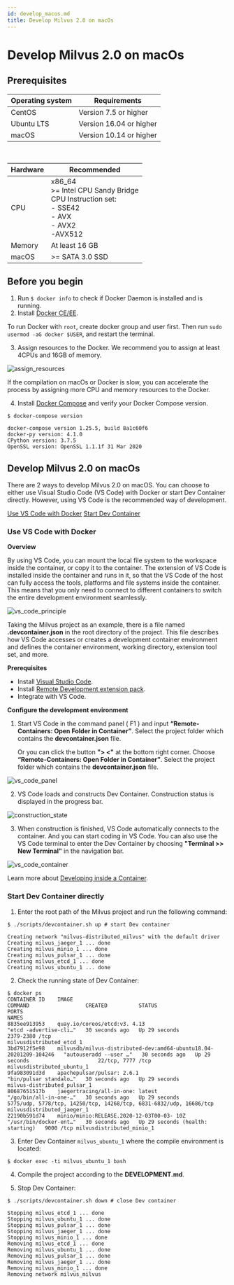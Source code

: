 ```yaml
---
id: develop_macos.md
title: Develop Milvus 2.0 on macOs
---
```


# Develop Milvus 2.0 on macOs

## Prerequisites
|Operating system|Requirements|
| -------------------|----------------|
|CentOS              |Version 7.5 or higher|
|Ubuntu LTS          |Version 16.04 or higher|
|macOS               |Version 10.14 or higher|

</br>

|Hardware|Recommended|
| -------------------|----------------|
|CPU              | x86_64 </br> >= Intel CPU Sandy Bridge </br> CPU Instruction set:</br> - SSE42</br> - AVX</br> - AVX2</br> -AVX512 |
|Memory         |At least 16 GB |
|macOS               |>= SATA 3.0 SSD|


## Before you begin
1. Run `$ docker info` to check if Docker Daemon is installed and is running.
2. Install [Docker CE/EE](https://docs.docker.com/get-docker/).

<div class="alert note">
To run Docker with <code>root</code>, create docker group and user first. Then run <code>sudo usermod -aG docker $USER</code>, and restart the terminal. 
</div>

3. Assign resources to the Docker. We recommend you to assign at least 4CPUs and 16GB  of memory.

![assign_resources](../../../assets/assign_resources.png)


<div class="alert note">
If the compilation on macOs  or Docker is slow, you can accelerate the process by assigning more CPU and memory resources to the Docker.
</div>


4. Install [Docker Compose](https://docs.docker.com/compose/install/) and verify your Docker Compose version. 

```
$ docker-compose version 

docker-compose version 1.25.5, build 8a1c60f6 
docker-py version: 4.1.0 
CPython version: 3.7.5 
OpenSSL version: OpenSSL 1.1.1f 31 Mar 2020 
```

## Develop Milvus 2.0 on macOs

There are 2 ways to develop Milvus 2.0 on macOS. You can choose to either use Visual Studio Code (VS Code) with Docker or start Dev Container directly. However, using VS Code is the recommended way of development.

<div class="filter">
<a href="#vscode">Use VS Code with Docker</a> <a href="#devcontainer">Start Dev Container</a>
</div>

<div class="table-wrapper filter-vscode" markdown="block">

### Use VS Code with Docker 

**Overview**

By using VS Code, you can mount the local file system to the workspace inside the container, or copy it to the container. The extension of VS Code is installed inside the container and runs in it, so that the VS Code of the host can fully access the tools, platforms and file systems inside the container. This means that you only need to connect to different containers to switch the entire development environment seamlessly.

![vs_code_principle](../../../assets/vs_code_principle.png)

Taking the Milvus project as an example, there is a file named **.devcontainer.json** in the root directory of the project. This file describes how VS Code accesses or creates a development container environment and defines the container environment, working directory, extension tool set, and more.

**Prerequisites**

- Install [Visual Studio Code](https://code.visualstudio.com/).
- Install [Remote Development extension pack](https://aka.ms/vscode-remote/download/extension).
- Integrate with VS Code.

**Configure the development environment**

1. Start VS Code in the command panel ( F1 ) and input **“Remote-Containers: Open Folder in Container”**.  Select the project folder which contains the **devcontainer.json** file. 

    Or you can click the button **"> <"** at the bottom right corner.  Choose **“Remote-Containers: Open Folder in Container”**. Select the project folder which contains the **devcontainer.json** file.

![vs_code_panel](../../../assets/vs_code_panel.png)


2. VS Code loads and constructs Dev Container. Construction status is displayed in the progress bar.

![construction_state](../../../assets/construction_state.png)


3. When construction is finished, VS Code automatically connects to the container. And you can start coding in VS Code. You can also use the VS Code terminal to enter the Dev Container by choosing **"Terminal >> New Terminal"** in the navigation bar.

![vs_code_container](../../../assets/vs_code_container.png)

<div class="alert note">
Learn more about <a href="https://code.visualstudio.com/docs/remote/containers#_quick-start-open-an-existing-folder-in-a-container">Developing inside a Container</a>.

</div>

</div>

<div class="table-wrapper filter-devcontainer" markdown="block">


### Start Dev Container directly

1. Enter the root path of the Milvus project and run the following command:

```
$ ./scripts/devcontainer.sh up # start Dev container 

Creating network "milvus-distributed_milvus" with the default driver 
Creating milvus_jaeger_1 ... done 
Creating milvus_minio_1 ... done 
Creating milvus_pulsar_1 ... done 
Creating milvus_etcd_1 ... done 
Creating milvus_ubuntu_1 ... done
```

2. Check the running state of Dev Container:

```
$ docker ps 
CONTAINER ID    IMAGE                                                                COMMAND                  CREATED          STATUS                             PORTS                                                                 NAMES 
8835ee913953    quay.io/coreos/etcd:v3. 4.13                                         "etcd -advertise-cli…"   30 seconds ago   Up 29 seconds                      2379-2380 /tcp                                                        milvusdistributed_etcd_1 
3bd7912f5e98    milvusdb/milvus-distributed-dev:amd64-ubuntu18.04- 20201209-104246   "autouseradd --user …"   30 seconds ago   Up 29 seconds                      22/tcp, 7777 /tcp                                                     milvusdistributed_ubuntu_1 
9fa983091d3d    apachepulsar/pulsar: 2.6.1                                           "bin/pulsar standalo…"   30 seconds ago   Up 29 seconds                                                                                            milvus-distributed_pulsar_1 
80687651517b    jaegertracing/all-in-one: latest                                     "/go/bin/all-in-one-…"   30 seconds ago   Up 29 seconds                      5775/udp, 5778/tcp, 14250/tcp, 14268/tcp, 6831-6832/udp, 16686/tcp    milvusdistributed_jaeger_1 
22190b591d74    minio/minio:RELEASE.2020-12-03T00-03- 10Z                            "/usr/bin/docker-ent…"   30 seconds ago   Up 29 seconds (health: starting)   9000 /tcp milvusdistributed_minio_1
```

3. Enter Dev Container `milvus_ubuntu_1` where the compile environment is located:

```
$ docker exec -ti milvus_ubuntu_1 bash
```

4. Compile the project according to the **DEVELOPMENT.md**.

5. Stop Dev Container:

```
$ ./scripts/devcontainer.sh down # close Dev container 

Stopping milvus_etcd_1 ... done 
Stopping milvus_ubuntu_1 ... done 
Stopping milvus_pulsar_1 ... done 
Stopping milvus_jaeger_1 ... done 
Stopping milvus_minio_1 ... done 
Removing milvus_etcd_1 ... done 
Removing milvus_ubuntu_1 ... done 
Removing milvus_pulsar_1 ... done 
Removing milvus_jaeger_1 ... done 
Removing milvus_minio_1 ... done 
Removing network milvus_milvus
```

</div>

